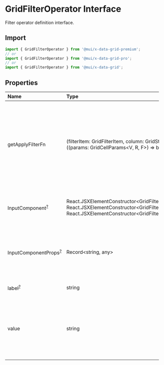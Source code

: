 # GridFilterOperator Interface

<p class="description">Filter operator definition interface.</p>

## Import

```js
import { GridFilterOperator } from '@mui/x-data-grid-premium';
// or
import { GridFilterOperator } from '@mui/x-data-grid-pro';
// or
import { GridFilterOperator } from '@mui/x-data-grid';
```

## Properties

| Name                                                                                                  | Type                                                                                                                                                                                                                                               | Description                                                                                                                                                           |
| :---------------------------------------------------------------------------------------------------- | :------------------------------------------------------------------------------------------------------------------------------------------------------------------------------------------------------------------------------------------------- | :-------------------------------------------------------------------------------------------------------------------------------------------------------------------- |
| <span class="prop-name">getApplyFilterFn</span>                                                       | <span class="prop-type">(filterItem: GridFilterItem, column: GridStateColDef&lt;R, V, F&gt;) =&gt; null \| ((params: GridCellParams&lt;V, R, F&gt;) =&gt; boolean)</span>                                                                          | The callback that generates a filtering function for a given filter item and column.<br />This function can return `null` to skip filtering for this item and column. |
| <span class="prop-name optional">InputComponent<sup><abbr title="optional">?</abbr></sup></span>      | <span class="prop-type">React.JSXElementConstructor&lt;GridFilterInputValueProps&gt; \| React.JSXElementConstructor&lt;GridFilterInputMultipleValueProps&gt; \| React.JSXElementConstructor&lt;GridFilterInputMultipleSingleSelectProps&gt;</span> | The input component to render in the filter panel for this filter operator.                                                                                           |
| <span class="prop-name optional">InputComponentProps<sup><abbr title="optional">?</abbr></sup></span> | <span class="prop-type">Record&lt;string, any&gt;</span>                                                                                                                                                                                           | The props to pass to the input component in the filter panel for this filter operator.                                                                                |
| <span class="prop-name optional">label<sup><abbr title="optional">?</abbr></sup></span>               | <span class="prop-type">string</span>                                                                                                                                                                                                              | The label of the filter operator.                                                                                                                                     |
| <span class="prop-name">value</span>                                                                  | <span class="prop-type">string</span>                                                                                                                                                                                                              | The name of the filter operator.<br />It will be matched with the `operatorValue` property of the filter items.                                                       |
